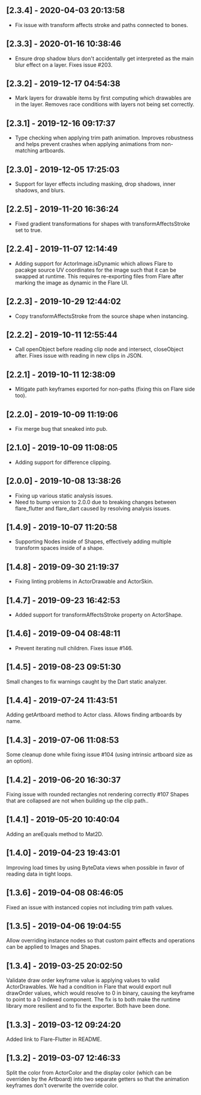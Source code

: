 ## [2.3.4] - 2020-04-03 20:13:58

- Fix issue with transform affects stroke and paths connected to bones.

## [2.3.3] - 2020-01-16 10:38:46

- Ensure drop shadow blurs don't accidentally get interpreted as the main blur effect on a layer. Fixes issue #203.

## [2.3.2] - 2019-12-17 04:54:38

- Mark layers for drawable items by first computing which drawables are in the layer. Removes race conditions with layers not being set correctly.

## [2.3.1] - 2019-12-16 09:17:37

- Type checking when applying trim path animation. Improves robustness and helps prevent crashes when applying animations from non-matching artboards.

## [2.3.0] - 2019-12-05 17:25:03

- Support for layer effects including masking, drop shadows, inner shadows, and blurs.

## [2.2.5] - 2019-11-20 16:36:24

- Fixed gradient transformations for shapes with transformAffectsStroke set to true.

## [2.2.4] - 2019-11-07 12:14:49

- Adding support for ActorImage.isDynamic which allows Flare to pacakge source UV coordinates for the image such that it can be swapped at runtime. This requires re-exporting files from Flare after marking the image as dynamic in the Flare UI.

## [2.2.3] - 2019-10-29 12:44:02

- Copy transformAffectsStroke from the source shape when instancing.

## [2.2.2] - 2019-10-11 12:55:44

- Call openObject before reading clip node and intersect, closeObject after. Fixes issue with reading in new clips in JSON.

## [2.2.1] - 2019-10-11 12:38:09

- Mitigate path keyframes exported for non-paths (fixing this on Flare side too).

## [2.2.0] - 2019-10-09 11:19:06

- Fix merge bug that sneaked into pub.

## [2.1.0] - 2019-10-09 11:08:05

- Adding support for difference clipping.

## [2.0.0] - 2019-10-08 13:38:26

- Fixing up various static analysis issues.
- Need to bump version to 2.0.0 due to breaking changes between flare_flutter and flare_dart caused by resolving analysis issues.

## [1.4.9] - 2019-10-07 11:20:58

- Supporting Nodes inside of Shapes, effectively adding multiple transform spaces inside of a shape.

## [1.4.8] - 2019-09-30 21:19:37

- Fixing linting problems in ActorDrawable and ActorSkin.

## [1.4.7] - 2019-09-23 16:42:53

- Added support for transformAffectsStroke property on ActorShape.

## [1.4.6] - 2019-09-04 08:48:11

- Prevent iterating null children. Fixes issue #146.

## [1.4.5] - 2019-08-23 09:51:30

Small changes to fix warnings caught by the Dart static analyzer.

## [1.4.4] - 2019-07-24 11:43:51

Adding getArtboard method to Actor class. Allows finding artboards by name.

## [1.4.3] - 2019-07-06 11:08:53

Some cleanup done while fixing issue #104 (using intrinsic artboard size as an option).

## [1.4.2] - 2019-06-20 16:30:37

Fixing issue with rounded rectangles not rendering correctly #107
Shapes that are collapsed are not when building up the clip path..

## [1.4.1] - 2019-05-20 10:40:04

Adding an areEquals method to Mat2D.

## [1.4.0] - 2019-04-23 19:43:01

Improving load times by using ByteData views when possible in favor of reading data in tight loops.

## [1.3.6] - 2019-04-08 08:46:05

Fixed an issue with instanced copies not including trim path values.

## [1.3.5] - 2019-04-06 19:04:55

Allow overriding instance nodes so that custom paint effects and operations can be applied to Images and Shapes.

## [1.3.4] - 2019-03-25 20:02:50

Validate draw order keyframe value is applying values to valid ActorDrawables. We had a condition in Flare that would export null drawOrder values, which would resolve to 0 in binary, causing the keyframe to point to a 0 indexed component. The fix is to both make the runtime library more resilient and to fix the exporter. Both have been done.

## [1.3.3] - 2019-03-12 09:24:20

Added link to Flare-Flutter in README.

## [1.3.2] - 2019-03-07 12:46:33

Split the color from ActorColor and the display color (which can be overriden by the Artboard) into two separate getters so that the animation keyframes don't overwrite the override color.
